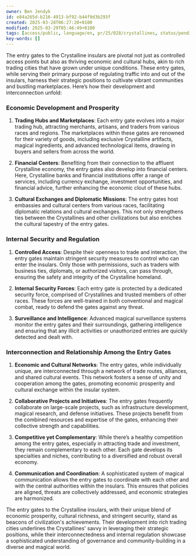 ```yaml
---
owner: Ben Jendyk
id: e84a265d-b216-4913-bf92-b44f9d3b293f
created: 2025-03-28T06:27:20+0100
modified: 2025-03-29T05:46:49+0100
tags: [access/public, language/en, pr/25/028/crystallines, status/pending]
key-words: []
---
```


The entry gates to the Crystalline insulars are pivotal not just as controlled access points but also as thriving economic and cultural hubs, akin to rich trading cities that have grown under unique conditions. These entry gates, while serving their primary purpose of regulating traffic into and out of the insulars, harness their strategic positions to cultivate vibrant communities and bustling marketplaces. Here’s how their development and interconnection unfold:

### Economic Development and Prosperity

1. **Trading Hubs and Marketplaces**: Each entry gate evolves into a major trading hub, attracting merchants, artisans, and traders from various races and regions. The marketplaces within these gates are renowned for their variety of goods, including exclusive Crystalline artifacts, magical ingredients, and advanced technological items, drawing in buyers and sellers from across the world.

2. **Financial Centers**: Benefiting from their connection to the affluent Crystalline economy, the entry gates also develop into financial centers. Here, Crystalline banks and financial institutions offer a range of services, including currency exchange, investment opportunities, and financial advice, further enhancing the economic clout of these hubs.

3. **Cultural Exchanges and Diplomatic Missions**: The entry gates host embassies and cultural centers from various races, facilitating diplomatic relations and cultural exchanges. This not only strengthens ties between the Crystallines and other civilizations but also enriches the cultural tapestry of the entry gates.

### Internal Security and Regulation

1. **Controlled Access**: Despite their openness to trade and interaction, the entry gates maintain stringent security measures to control who can enter the insulars. Only those with permissions, such as traders with business ties, diplomats, or authorized visitors, can pass through, ensuring the safety and integrity of the Crystalline homeland.

2. **Internal Security Forces**: Each entry gate is protected by a dedicated security force, comprised of Crystallines and trusted members of other races. These forces are well-trained in both conventional and magical combat, ready to defend the gates against any threat.

3. **Surveillance and Intelligence**: Advanced magical surveillance systems monitor the entry gates and their surroundings, gathering intelligence and ensuring that any illicit activities or unauthorized entries are quickly detected and dealt with.

### Interconnection and Relationship Among the Entry Gates

1. **Economic and Cultural Networks**: The entry gates, while individually unique, are interconnected through a network of trade routes, alliances, and shared cultural events. This network fosters a sense of unity and cooperation among the gates, promoting economic prosperity and cultural exchange within the insular system.

2. **Collaborative Projects and Initiatives**: The entry gates frequently collaborate on large-scale projects, such as infrastructure development, magical research, and defense initiatives. These projects benefit from the combined resources and expertise of the gates, enhancing their collective strength and capabilities.

3. **Competitive yet Complementary**: While there’s a healthy competition among the entry gates, especially in attracting trade and investment, they remain complementary to each other. Each gate develops its specialties and niches, contributing to a diversified and robust overall economy.

4. **Communication and Coordination**: A sophisticated system of magical communication allows the entry gates to coordinate with each other and with the central authorities within the insulars. This ensures that policies are aligned, threats are collectively addressed, and economic strategies are harmonized.

The entry gates to the Crystalline insulars, with their unique blend of economic prosperity, cultural richness, and stringent security, stand as beacons of civilization's achievements. Their development into rich trading cities underlines the Crystallines' savvy in leveraging their strategic positions, while their interconnectedness and internal regulation showcase a sophisticated understanding of governance and community-building in a diverse and magical world.